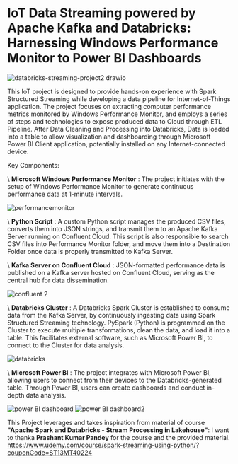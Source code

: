 # IoT Data Streaming powered by Apache Kafka and Databricks: Harnessing Windows Performance Monitor to Power BI Dashboards

![databricks-streaming-project2 drawio](https://github.com/FlorentineDev/PerformanceMonitor_over_IoT/assets/16971296/9574a9de-ee13-4d04-a62d-d668849ed540)


This IoT project is designed to provide hands-on experience with Spark Structured Streaming while developing a data pipeline for Internet-of-Things application. The project focuses on extracting computer performance metrics monitored by Windows Performance Monitor, and employs a series of steps and technologies to expose produced data to Cloud through ETL Pipeline. After Data Cleaning and Processing into Databricks, Data is loaded into a table to allow visualization and dashboarding through Microsoft Power BI Client application, potentially installed on any Internet-connected device.

Key Components:

\ **Microsoft Windows Performance Monitor** : The project initiates with the setup of Windows Performance Monitor to generate continuous performance data at 1-minute intervals.

![performancemonitor](https://github.com/FlorentineDev/IoT-powered-PerformanceMonitor/assets/16971296/9d9155c2-776f-43a1-bef8-1c68c720fea5)


\ **Python Script** : A custom Python script manages the produced CSV files, converts them into JSON strings, and transmit them to an Apache Kafka Server running on Confluent Cloud. This script is also responsible to search CSV files into Performance Monitor folder, and move them into a Destination Folder once data is properly transmitted to Kafka Server.

\ **Kafka Server on Confluent Cloud** : JSON-formatted performance data is published on a Kafka server hosted on Confluent Cloud, serving as the central hub for data dissemination.

![confluent 2](https://github.com/FlorentineDev/PerformanceMonitor_over_IoT/assets/16971296/4b2b8fff-5332-4618-8770-c0435a6a21fc)


\ **Databricks Cluster** : A Databricks Spark Cluster is established to consume data from the Kafka Server, by continuously ingesting data using Spark Structured Streaming technology. PySpark (Python) is programmed on the Cluster to execute multiple transformations, clean the data, and load it into a table. This facilitates external software, such as Microsoft Power BI, to connect to the Cluster for data analysis.

![databricks](https://github.com/FlorentineDev/PerformanceMonitor_over_IoT/assets/16971296/d4636f50-66b7-4ef4-8208-bccd6d392bd7)

\ **Microsoft Power BI** : The project integrates with Microsoft Power BI, allowing users to connect from their devices to the Databricks-generated table. Through Power BI, users can create dashboards and conduct in-depth data analysis.

![power BI dashboard](https://github.com/FlorentineDev/IoT-powered-PerformanceMonitor/assets/16971296/f57416fb-a238-4e00-9117-f8c66e9acbe8)
![power BI dashboard2](https://github.com/FlorentineDev/IoT-powered-PerformanceMonitor/assets/16971296/b6d163d4-1181-49d0-92a8-6abfe7ed36f9)


This Project leverages and takes inspiration from material of course **"Apache Spark and Databricks - Stream Processing in Lakehouse"**: I want to thanka **Prashant Kumar Pandey** for the course and the provided material.
https://www.udemy.com/course/spark-streaming-using-python/?couponCode=ST13MT40224
